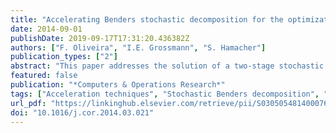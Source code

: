 ```yaml
---
title: "Accelerating Benders stochastic decomposition for the optimization under uncertainty of the petroleum product supply chain"
date: 2014-09-01
publishDate: 2019-09-17T17:31:20.436382Z
authors: ["F. Oliveira", "I.E. Grossmann", "S. Hamacher"]
publication_types: ["2"]
abstract: "This paper addresses the solution of a two-stage stochastic programming model for an investment planning problem applied to the petroleum products supply chain. In this context, we present the development of acceleration techniques for the stochastic Benders decomposition that aim to strengthen the cuts generated, as well as to improve the quality of the solutions obtained during the execution of the algorithm. Computational experiments are presented for assessing the efficiency of the proposed framework. We compare the performance of the proposed algorithm with two other acceleration techniques. Results suggest that the proposed approach is able to efficiently solve the problem under consideration, achieving better performance in terms of computational times when compared to other two techniques. © 2014 Elsevier Ltd."
featured: false
publication: "*Computers & Operations Research*"
tags: ["Acceleration techniques", "Stochastic Benders decomposition", "Stochastic programming", "Supply chain investment planning"]
url_pdf: "https://linkinghub.elsevier.com/retrieve/pii/S0305054814000768"
doi: "10.1016/j.cor.2014.03.021"
---
```


